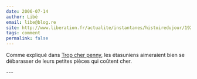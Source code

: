 ```yaml
---
date: 2006-07-14
author: Libé
email: libe@blog.re
site: http://www.liberation.fr/actualite/instantanes/histoiredujour/192983.FR.php
tags: comment
permalink: false
---
```


<p>Comme expliqué dans <a href="http://www.liberation.fr/actualite/instantanes/histoiredujour/192983.FR.php">Trop cher penny</a>, les étasuniens aimeraient bien se débarasser de leurs petites pièces qui coûtent cher.</p>
---